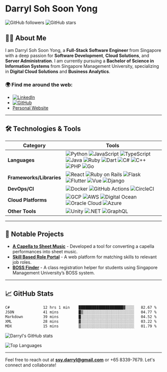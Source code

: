 # Darryl Soh Soon Yong

![GitHub followers](https://img.shields.io/github/followers/darrylssy?style=social)
![GitHub stars](https://img.shields.io/github/stars/darrylssy?style=social)

## 👨‍💻 About Me

I am Darryl Soh Soon Yong, a **Full-Stack Software Engineer** from Singapore with a deep passion for **Software Development**, **Cloud Solutions**, and **Server Administration**. I am currently pursuing a **Bachelor of Science in Information Systems** from Singapore Management University, specializing in **Digital Cloud Solutions** and **Business Analytics**.

### 🌍 Find me around the web:
- [![LinkedIn](https://img.shields.io/badge/LinkedIn-Connect-blue)](https://linkedin.com/in/darrylssy)
- [![GitHub](https://img.shields.io/badge/GitHub-Follow-black)](https://github.com/darrylssy)
- [Personal Website](http://darrylssy.com)

---

## 🛠️ Technologies & Tools

| **Category**              | **Tools**                                                                                                                                                                                                                     |
|---------------------------|-------------------------------------------------------------------------------------------------------------------------------------------------------------------------------------------------------------------------------|
| **Languages**              | ![Python](https://img.shields.io/badge/Python-Advanced-4CAF50?logo=python&logoColor=3776AB) ![JavaScript](https://img.shields.io/badge/JavaScript-Advanced-4CAF50?logo=javascript&logoColor=F7DF1E) ![TypeScript](https://img.shields.io/badge/TypeScript-Advanced-4CAF50?logo=typescript&logoColor=3178C6) ![Java](https://img.shields.io/badge/Java-Intermediate-FFC107?logo=java&logoColor=007396) ![Ruby](https://img.shields.io/badge/Ruby-Intermediate-FFC107?logo=ruby&logoColor=CC342D) ![Dart](https://img.shields.io/badge/Dart-Intermediate-FFC107?logo=dart&logoColor=0175C2) ![C#](https://img.shields.io/badge/C%23-Intermediate-FFC107?logo=csharp&logoColor=239120) ![C++](https://img.shields.io/badge/C++-Intermediate-FFC107?logo=cplusplus&logoColor=00599C) ![PHP](https://img.shields.io/badge/PHP-Intermediate-FFC107?logo=php&logoColor=777BB4) ![Go](https://img.shields.io/badge/Go-Basic-9E9E9E?logo=go&logoColor=00ADD8) |
| **Frameworks/Libraries**   | ![React](https://img.shields.io/badge/React-Advanced-4CAF50?logo=react&logoColor=61DAFB) ![Ruby on Rails](https://img.shields.io/badge/Ruby_on_Rails-Intermediate-FFC107?logo=rubyonrails&logoColor=CC0000) ![Flask](https://img.shields.io/badge/Flask-Intermediate-FFC107?logo=flask&logoColor=000000) ![Flutter](https://img.shields.io/badge/Flutter-Intermediate-FFC107?logo=flutter&logoColor=02569B) ![Vue](https://img.shields.io/badge/Vue-Intermediate-FFC107?logo=vuejs&logoColor=4FC08D) ![Django](https://img.shields.io/badge/Django-Intermediate-FFC107?logo=django&logoColor=092E20) |
| **DevOps/CI**              | ![Docker](https://img.shields.io/badge/Docker-Intermediate-FFC107?logo=docker&logoColor=2496ED) ![GitHub Actions](https://img.shields.io/badge/GitHub_Actions-Intermediate-FFC107?logo=githubactions&logoColor=2088FF) ![CircleCI](https://img.shields.io/badge/CircleCI-Intermediate-FFC107?logo=circleci&logoColor=343434) |
| **Cloud Platforms**        | ![GCP](https://img.shields.io/badge/Google_Cloud-Advanced-4CAF50?logo=googlecloud&logoColor=4285F4) ![AWS](https://img.shields.io/badge/AWS-Intermediate-FFC107?logo=amazonaws&logoColor=232F3E) ![Digital Ocean](https://img.shields.io/badge/Digital_Ocean-Intermediate-FFC107?logo=digitalocean&logoColor=0080FF) ![Oracle Cloud](https://img.shields.io/badge/Oracle_Cloud-Intermediate-FFC107?logo=oracle&logoColor=F80000) ![Azure](https://img.shields.io/badge/Azure-Intermediate-FFC107?logo=microsoftazure&logoColor=0078D4) |
| **Other Tools**            | ![Unity](https://img.shields.io/badge/Unity-Intermediate-FFC107?logo=unity&logoColor=000000) ![.NET](https://img.shields.io/badge/.NET-Intermediate-FFC107?logo=dotnet&logoColor=512BD4) ![GraphQL](https://img.shields.io/badge/GraphQL-Intermediate-FFC107?logo=graphql&logoColor=E10098) |

---

## 🔧 Notable Projects

- **[A Capella to Sheet Music](https://github.com/DarrylSSY/AMT-A-Capella-Performances)** - Developed a tool for converting a capella performances into sheet music.
- **[Skill Based Role Portal](https://github.com/SMUGitGeeks/IS212)** - A web platform for matching skills to relevant job roles.
- **[BOSS Finder](https://github.com/SMUGitGeeks/IS213)** - A class registration helper for students using Singapore Management University’s BOSS system.

---

## 📈 GitHub Stats

 <!--START_SECTION:waka-->

```txt
C#               12 hrs 1 min    ████████████████████▓░░░░   82.67 %
JSON             41 mins         █▒░░░░░░░░░░░░░░░░░░░░░░░   04.77 %
Markdown         39 mins         █░░░░░░░░░░░░░░░░░░░░░░░░   04.52 %
XML              28 mins         ▓░░░░░░░░░░░░░░░░░░░░░░░░   03.22 %
MDX              15 mins         ▒░░░░░░░░░░░░░░░░░░░░░░░░   01.79 %
```

<!--END_SECTION:waka-->

![Darryl's GitHub stats](https://github-readme-stats.vercel.app/api?username=darrylssy&show_icons=true&theme=radical)

![Top Languages](https://github-readme-stats.vercel.app/api/top-langs/?username=darrylssy&layout=compact&theme=radical)

---

Feel free to reach out at **ssy.darryl@gmail.com** or +65 8339-7679. Let's connect and collaborate!

